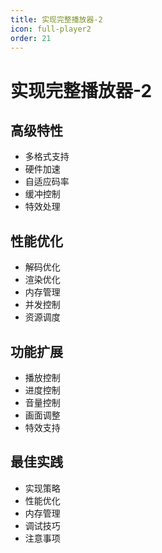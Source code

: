 ```yaml
---
title: 实现完整播放器-2
icon: full-player2
order: 21
---
```


# 实现完整播放器-2

## 高级特性
- 多格式支持
- 硬件加速
- 自适应码率
- 缓冲控制
- 特效处理

## 性能优化
- 解码优化
- 渲染优化
- 内存管理
- 并发控制
- 资源调度

## 功能扩展
- 播放控制
- 进度控制
- 音量控制
- 画面调整
- 特效支持

## 最佳实践
- 实现策略
- 性能优化
- 内存管理
- 调试技巧
- 注意事项

